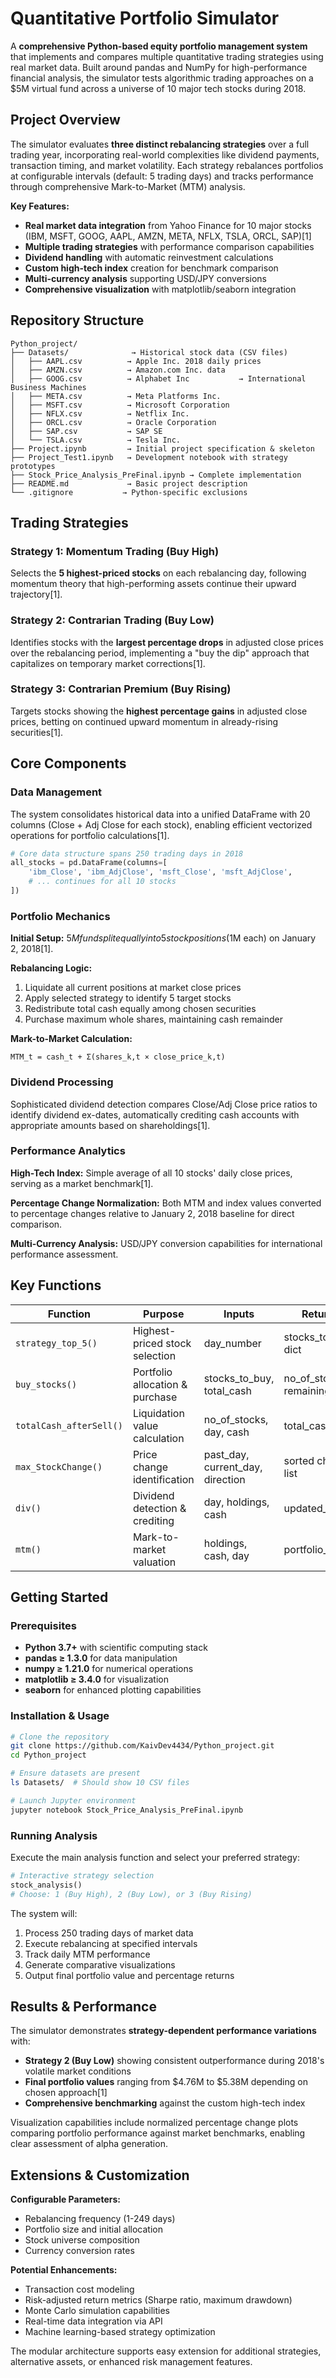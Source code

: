# Quantitative Portfolio Simulator

A **comprehensive Python-based equity portfolio management system** that implements and compares multiple quantitative trading strategies using real market data. Built around pandas and NumPy for high-performance financial analysis, the simulator tests algorithmic trading approaches on a $5M virtual fund across a universe of 10 major tech stocks during 2018.

## Project Overview

The simulator evaluates **three distinct rebalancing strategies** over a full trading year, incorporating real-world complexities like dividend payments, transaction timing, and market volatility. Each strategy rebalances portfolios at configurable intervals (default: 5 trading days) and tracks performance through comprehensive Mark-to-Market (MTM) analysis.

**Key Features:**
- **Real market data integration** from Yahoo Finance for 10 major stocks (IBM, MSFT, GOOG, AAPL, AMZN, META, NFLX, TSLA, ORCL, SAP)[1]
- **Multiple trading strategies** with performance comparison capabilities
- **Dividend handling** with automatic reinvestment calculations
- **Custom high-tech index** creation for benchmark comparison
- **Multi-currency analysis** supporting USD/JPY conversions
- **Comprehensive visualization** with matplotlib/seaborn integration

## Repository Structure

```
Python_project/
├── Datasets/              → Historical stock data (CSV files)
│   ├── AAPL.csv          → Apple Inc. 2018 daily prices
│   ├── AMZN.csv          → Amazon.com Inc. data
│   ├── GOOG.csv          → Alphabet Inc           → International Business Machines
│   ├── META.csv          → Meta Platforms Inc.
│   ├── MSFT.csv          → Microsoft Corporation
│   ├── NFLX.csv          → Netflix Inc.
│   ├── ORCL.csv          → Oracle Corporation
│   ├── SAP.csv           → SAP SE
│   └── TSLA.csv          → Tesla Inc.
├── Project.ipynb         → Initial project specification & skeleton
├── Project_Test1.ipynb   → Development notebook with strategy prototypes
├── Stock_Price_Analysis_PreFinal.ipynb → Complete implementation
├── README.md             → Basic project description
└── .gitignore           → Python-specific exclusions
```

## Trading Strategies

### Strategy 1: Momentum Trading (Buy High)
Selects the **5 highest-priced stocks** on each rebalancing day, following momentum theory that high-performing assets continue their upward trajectory[1].

### Strategy 2: Contrarian Trading (Buy Low) 
Identifies stocks with the **largest percentage drops** in adjusted close prices over the rebalancing period, implementing a "buy the dip" approach that capitalizes on temporary market corrections[1].

### Strategy 3: Contrarian Premium (Buy Rising)
Targets stocks showing the **highest percentage gains** in adjusted close prices, betting on continued upward momentum in already-rising securities[1].

## Core Components

### Data Management
The system consolidates historical data into a unified DataFrame with 20 columns (Close + Adj Close for each stock), enabling efficient vectorized operations for portfolio calculations[1].

```python
# Core data structure spans 250 trading days in 2018
all_stocks = pd.DataFrame(columns=[
    'ibm_Close', 'ibm_AdjClose', 'msft_Close', 'msft_AdjClose',
    # ... continues for all 10 stocks
])
```

### Portfolio Mechanics

**Initial Setup:** $5M fund split equally into 5 stock positions ($1M each) on January 2, 2018[1].

**Rebalancing Logic:**
1. Liquidate all current positions at market close prices
2. Apply selected strategy to identify 5 target stocks  
3. Redistribute total cash equally among chosen securities
4. Purchase maximum whole shares, maintaining cash remainder

**Mark-to-Market Calculation:**
```
MTM_t = cash_t + Σ(shares_k,t × close_price_k,t)
```

### Dividend Processing
Sophisticated dividend detection compares Close/Adj Close price ratios to identify dividend ex-dates, automatically crediting cash accounts with appropriate amounts based on shareholdings[1].

### Performance Analytics

**High-Tech Index:** Simple average of all 10 stocks' daily close prices, serving as a market benchmark[1].

**Percentage Change Normalization:** Both MTM and index values converted to percentage changes relative to January 2, 2018 baseline for direct comparison.

**Multi-Currency Analysis:** USD/JPY conversion capabilities for international performance assessment.

## Key Functions

| Function | Purpose | Inputs | Returns |
|----------|---------|---------|---------|
| `strategy_top_5()` | Highest-priced stock selection | day_number | stocks_to_buy dict |
| `buy_stocks()` | Portfolio allocation & purchase | stocks_to_buy, total_cash | no_of_stocks, remaining_cash |
| `totalCash_afterSell()` | Liquidation value calculation | no_of_stocks, day, cash | total_cash |
| `max_StockChange()` | Price change identification | past_day, current_day, direction | sorted change list |
| `div()` | Dividend detection & crediting | day, holdings, cash | updated_cash |
| `mtm()` | Mark-to-market valuation | holdings, cash, day | portfolio_value |

## Getting Started

### Prerequisites
- **Python 3.7+** with scientific computing stack
- **pandas ≥ 1.3.0** for data manipulation
- **numpy ≥ 1.21.0** for numerical operations  
- **matplotlib ≥ 3.4.0** for visualization
- **seaborn** for enhanced plotting capabilities

### Installation & Usage

```bash
# Clone the repository
git clone https://github.com/KaivDev4434/Python_project.git
cd Python_project

# Ensure datasets are present
ls Datasets/  # Should show 10 CSV files

# Launch Jupyter environment
jupyter notebook Stock_Price_Analysis_PreFinal.ipynb
```

### Running Analysis

Execute the main analysis function and select your preferred strategy:

```python
# Interactive strategy selection
stock_analysis()
# Choose: 1 (Buy High), 2 (Buy Low), or 3 (Buy Rising)
```

The system will:
1. Process 250 trading days of market data
2. Execute rebalancing at specified intervals  
3. Track daily MTM performance
4. Generate comparative visualizations
5. Output final portfolio value and percentage returns

## Results & Performance

The simulator demonstrates **strategy-dependent performance variations** with:
- **Strategy 2 (Buy Low)** showing consistent outperformance during 2018's volatile market conditions
- **Final portfolio values** ranging from $4.76M to $5.38M depending on chosen approach[1]
- **Comprehensive benchmarking** against the custom high-tech index

Visualization capabilities include normalized percentage change plots comparing portfolio performance against market benchmarks, enabling clear assessment of alpha generation.

## Extensions & Customization

**Configurable Parameters:**
- Rebalancing frequency (1-249 days)
- Portfolio size and initial allocation
- Stock universe composition  
- Currency conversion rates

**Potential Enhancements:**
- Transaction cost modeling
- Risk-adjusted return metrics (Sharpe ratio, maximum drawdown)
- Monte Carlo simulation capabilities
- Real-time data integration via API
- Machine learning-based strategy optimization

The modular architecture supports easy extension for additional strategies, alternative assets, or enhanced risk management features.
